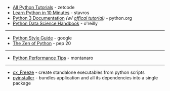 * [All Python Tutorials](https://zetcode.com/all/#python) - zetcode
* [Learn Python in 10 Minutes](https://www.stavros.io/tutorials/python/) - stavros
* [Python 3 Documentation](https://docs.python.org/3/) _(w/ [offical tutorial](https://docs.python.org/3/tutorial/index.html))_ - python.org
* [Python Data Science Handbook](https://jakevdp.github.io/PythonDataScienceHandbook/) - o'reilly

---

* [Python Style Guide](https://google.github.io/styleguide/pyguide.html) - google
* [The Zen of Python](https://peps.python.org/pep-0020/) - pep 20

---

* [Python Performance Tips](http://web.archive.org/web/20170615232316/https://gawron.sdsu.edu/compling/course_core/python_intro/intro_lecture_files/fastpython.html) - montanaro

---

* [cx_Freeze](https://pypi.org/project/cx-Freeze/) - create standalone executables from python scripts
* [pyinstaller](https://pypi.org/project/pyinstaller/) - bundles application and all its dependencies into a single package

